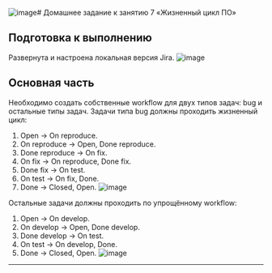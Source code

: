 ![image](https://github.com/user-attachments/assets/9867ac10-e255-42b3-b974-a68a8c5b8ce9)# Домашнее задание к занятию 7 «Жизненный цикл ПО»

## Подготовка к выполнению
Развернута и настроена локальная версия Jira.
![image](https://github.com/user-attachments/assets/e1b2f56a-1d45-4530-a0db-70c9e11e5d0f)

## Основная часть

Необходимо создать собственные workflow для двух типов задач: bug и остальные типы задач. Задачи типа bug должны проходить жизненный цикл:

1. Open -> On reproduce.
2. On reproduce -> Open, Done reproduce.
3. Done reproduce -> On fix.
4. On fix -> On reproduce, Done fix.
5. Done fix -> On test.
6. On test -> On fix, Done.
7. Done -> Closed, Open.
![image](https://github.com/user-attachments/assets/d5c8c707-d7d5-44e4-8998-6e2ef74c056c)

Остальные задачи должны проходить по упрощённому workflow:

1. Open -> On develop.
2. On develop -> Open, Done develop.
3. Done develop -> On test.
4. On test -> On develop, Done.
5. Done -> Closed, Open.
![image](https://github.com/user-attachments/assets/2f0e27da-0f7a-4a13-bf28-c0fded05560b)

---
